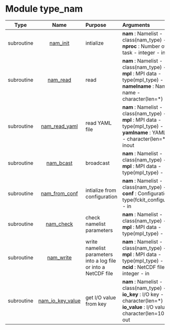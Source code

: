 # Module type_nam

| Type | Name | Purpose | Arguments          |
| :--: | :--: | :------ | :----------------- |
| subroutine | [nam_init](https://github.com/JCSDA/saber/tree/develop/src/saber/bump/type_nam.F90#L218) | intialize | <b>nam</b> :  Namelist - class(nam_type) - out<br><b>nproc</b> :  Number of MPI task - integer - in |
| subroutine | [nam_read](https://github.com/JCSDA/saber/tree/develop/src/saber/bump/type_nam.F90#L415) | read | <b>nam</b> :  Namelist - class(nam_type) - inout<br><b>mpl</b> :  MPI data - type(mpl_type) - inout<br><b>namelname</b> :  Namelist name - character(len=*) - in |
| subroutine | [nam_read_yaml](https://github.com/JCSDA/saber/tree/develop/src/saber/bump/type_nam.F90#L1097) | read YAML file | <b>nam</b> :  Namelist - class(nam_type) - inout<br><b>mpl</b> :  MPI data - type(mpl_type) - inout<br><b>yamlname</b> :  YAML name - character(len=*) - inout |
| subroutine | [nam_bcast](https://github.com/JCSDA/saber/tree/develop/src/saber/bump/type_nam.F90#L1122) | broadcast | <b>nam</b> :  Namelist - class(nam_type) - inout<br><b>mpl</b> :  MPI data - type(mpl_type) - inout |
| subroutine | [nam_from_conf](https://github.com/JCSDA/saber/tree/develop/src/saber/bump/type_nam.F90#L1299) | intialize from configuration | <b>nam</b> :  Namelist - class(nam_type) - inout<br><b>conf</b> :  Configuration - type(fckit_configuration) - in |
| subroutine | [nam_check](https://github.com/JCSDA/saber/tree/develop/src/saber/bump/type_nam.F90#L1570) | check namelist parameters | <b>nam</b> :  Namelist - class(nam_type) - inout<br><b>mpl</b> :  MPI data - type(mpl_type) - inout |
| subroutine | [nam_write](https://github.com/JCSDA/saber/tree/develop/src/saber/bump/type_nam.F90#L1939) | write namelist parameters into a log file or into a NetCDF file | <b>nam</b> :  Namelist - class(nam_type) - in<br><b>mpl</b> :  MPI data - type(mpl_type) - inout<br><b>ncid</b> :  NetCDF file - integer - in |
| subroutine | [nam_io_key_value](https://github.com/JCSDA/saber/tree/develop/src/saber/bump/type_nam.F90#L2187) | get I/O value from key | <b>nam</b> :  Namelist - class(nam_type) - in<br><b>io_key</b> :  I/O key - character(len=*) - in<br><b>io_value</b> :  I/O value - character(len=1024) - out |

